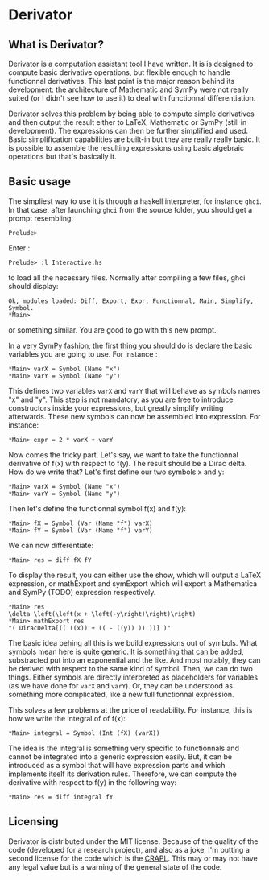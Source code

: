 # Derivator

## What is Derivator?

Derivator is a computation assistant tool I have written. It is is designed to compute basic derivative operations, but flexible enough to handle functionnal derivatives. This last point is the major reason behind its development: the architecture of Mathematic and SymPy were not really suited (or I didn't see how to use it) to deal with functionnal differentiation.

Derivator solves this problem by being able to compute simple derivatives and then output the result either to LaTeX, Mathematic or SymPy (still in development). The expressions can then be further simplified and used. Basic simplification capabilities are built-in but they are really really basic. It is possible to assemble the resulting expressions using basic algebraic operations but that's basically it.

## Basic usage

The simpliest way to use it is through a haskell interpreter, for instance `ghci`. In that case, after launching `ghci` from the source folder, you should get a prompt resembling:

```
Prelude> 
```

Enter :

```
Prelude> :l Interactive.hs
```

to load all the necessary files. Normally after compiling a few files, ghci should display:

```
Ok, modules loaded: Diff, Export, Expr, Functionnal, Main, Simplify, Symbol.
*Main> 
```

or something similar. You are good to go with this new prompt.

In a very SymPy fashion, the first thing you should do is declare the basic variables you are going to use. For instance :

```
*Main> varX = Symbol (Name "x")
*Main> varY = Symbol (Name "y")
```

This defines two variables `varX` and `varY` that will behave as symbols names "x" and "y". This step is not mandatory, as you are free to introduce constructors inside your expressions, but greatly simplify writing afterwards. These new symbols can now be assembled into expression. For instance:

```
*Main> expr = 2 * varX + varY
```


Now comes the tricky part. Let's say, we want to take the functionnal derivative of f(x) with respect to f(y). The result should be a Dirac delta. How do we write that?
Let's first define our two symbols x and y:

```
*Main> varX = Symbol (Name "x")
*Main> varY = Symbol (Name "y")
```

Then let's define the functionnal symbol f(x) and f(y):

```
*Main> fX = Symbol (Var (Name "f") varX)
*Main> fY = Symbol (Var (Name "f") varY)
```

We can now differentiate:

```
*Main> res = diff fX fY
```

To display the result, you can either use the show, which will output a LaTeX expression, or mathExport and symExport which will export a Mathematica and SymPy (TODO) expression respectively.

```
*Main> res
\delta \left(\left(x + \left(-y\right)\right)\right)
*Main> mathExport res 
"( DiracDelta[(( ((x)) + (( - ((y)) )) ))] )"
```

The basic idea behing all this is we build expressions out of symbols. What symbols mean here is quite generic. It is something that can be added, substracted put into an exponential and the like. And most notably, they can be derived with respect to the same kind of symbol. Then, we can do two things. Either symbols are directly interpreted as placeholders for variables (as we have done for `varX` and `varY`). Or, they can be understood as something more complicated, like a new full functionnal expression.

This solves a few problems at the price of readability. For instance, this is how we write the integral of of f(x):

```
*Main> integral = Symbol (Int (fX) (varX))
```

The idea is the integral is something very specific to functionnals and cannot be integrated into a generic expression easily. But, it can be introduced as a symbol that will have expression parts and which implements itself its derivation rules. Therefore, we can compute the derivative with respect to f(y) in the following way:

```
*Main> res = diff integral fY
```

## Licensing

Derivator is distributed under the MIT license. Because of the quality of the code (developed for a research project), and also as a joke, I'm putting a second license for the code which is the [CRAPL](http://matt.might.net/articles/crapl/). This may or may not have any legal value but is a warning of the general state of the code.
